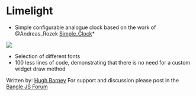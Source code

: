 # Limelight
 * Simple configurable analogue clock based on the work of @Andreas_Rozek [Simple_Clock](https://github.com/espruino/BangleApps/tree/master/apps/simple_clock)*

![](screenshot_limelight.jpg)

* Selection of different fonts
* 100 less lines of code, demonstrating that there is no need for a custom widget draw method

Written by: [Hugh Barney](https://github.com/hughbarney) For support and discussion please post in the [Bangle JS
Forum](http://forum.espruino.com/microcosms/1424/)

